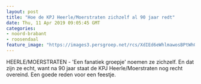 ```yaml
---
layout: post
title: "Hoe de KPJ Heerle/Moerstraten zichzelf al 90 jaar redt"
date: Thu, 11 Apr 2019 09:05:45 GMT
categories: 
- noord-brabant 
- roosendaal 
feature_image: "https://images3.persgroep.net/rcs/XdIEd6eWhlmawosBPtWhGNKlPuI/diocontent/144367270/_fitwidth/400/?appId=21791a8992982cd8da851550a453bd7f&quality=0.7"
---
```


HEERLE/MOERSTRATEN - 'Een fanatiek groepje' noemen ze zichzelf. En dat zijn ze echt, want na 90 jaar staat de KPJ Heerle/Moerstraten nog recht overeind. Een goede reden voor een feestje.
